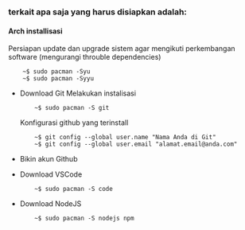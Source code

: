 ### terkait apa saja yang harus disiapkan adalah:

#### Arch installisasi

Persiapan update dan upgrade sistem agar mengikuti perkembangan software (mengurangi throuble dependencies)

```
    ~$ sudo pacman -Syu
    ~$ sudo pacman -Syyu
```

- Download Git
  Melakukan instalisasi

  ```
      ~$ sudo pacman -S git
  ```

  Konfigurasi github yang terinstall

  ```
      ~$ git config --global user.name "Nama Anda di Git"
      ~$ git config --global user.email "alamat.email@anda.com"
  ```

- Bikin akun Github

- Download VSCode

  ```
      ~$ sudo pacman -S code
  ```

- Download NodeJS

  ```
      ~$ sudo pacman -S nodejs npm
  ```
